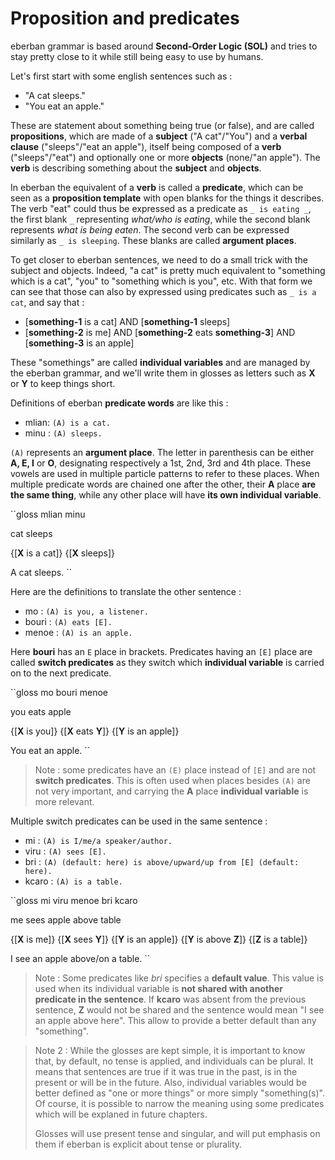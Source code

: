 # Proposition and predicates

eberban grammar is based around __Second-Order Logic (SOL)__ and tries to stay
pretty close to it while still being easy to use by humans.

Let's first start with some english sentences such as :

- "A cat sleeps."
- "You eat an apple."

These are statement about something being true (or false), and are called
__propositions__, which are made of a __subject__ ("A cat"/"You") and a __verbal
clause__ ("sleeps"/"eat an apple"), itself being composed of a __verb__
("sleeps"/"eat") and optionally one or more __objects__ (none/"an apple"). The
__verb__ is describing something about the __subject__ and __objects__.

In eberban the equivalent of a __verb__ is called a __predicate__, which can be
seen as a __proposition template__ with open blanks for the things it describes.
The verb "eat" could thus be expressed as a predicate as `_ is eating _`,
the first blank `_` representing _what/who is eating_, while the second blank
represents _what is being eaten_. The second verb can be expressed similarly
as `_ is sleeping`. These blanks are called __argument places__.

To get closer to eberban sentences, we need to do a small trick with the subject
and objects. Indeed, "a cat" is pretty much equivalent to "something which is a
cat", "you" to "something which is you", etc. With that form we can see that
those can also by expressed using predicates such as `_ is a cat`,
and say that :

- \[__something-1__ is a cat\] AND \[__something-1__ sleeps\]
- \[__something-2__ is me\] AND \[__something-2__ eats __something-3__\] AND
  \[__something-3__ is an apple\]

These "somethings" are called __individual variables__ and are managed by
the eberban grammar, and we'll write them in glosses as letters such as __X__
or __Y__ to keep things short.

Definitions of eberban __predicate words__ are like this :

- mlian: `(A) is a cat.`
- minu : `(A) sleeps.`

`(A)` represents an __argument place__. The letter in parenthesis can be either
**A, E, I** or **O**, designating respectively a 1st, 2nd, 3rd and 4th
place. These vowels are used in multiple particle patterns to refer to these
places. When multiple predicate words are chained one after the other, their **A**
place __are the same thing__, while any other place will have __its own
individual variable__.

``gloss
mlian minu

cat sleeps

{\[__X__ is a cat\]} {\[__X__ sleeps\]} 

A cat sleeps.
``

Here are the definitions to translate the other sentence :

- mo : `(A) is you, a listener.`
- bouri : `(A) eats [E].`
- menoe : `(A) is an apple.`

Here __bouri__ has an `E` place in brackets. Predicates having an `[E]` place
are called __switch predicates__ as they switch which __individual variable__
is carried on to the next predicate.

``gloss
mo bouri menoe

you eats apple

{\[__X__ is you\]} {\[__X__ eats __Y__\]} {\[__Y__ is an apple\]}

You eat an apple.
``

> Note : some predicates have an `(E)` place instead of `[E]` and are
> not __switch predicates__. This is often used when places besides `(A)` are
> not very important, and carrying the __A__ place __individual variable__ is
> more relevant.

Multiple switch predicates can be used in the same sentence :

- mi : `(A) is I/me/a speaker/author.`
- viru : `(A) sees [E].`
- bri : `(A) (default: here) is above/upward/up from [E] (default: here).`
- kcaro : `(A) is a table.`

``gloss
mi viru menoe bri kcaro

me sees apple above table

{\[__X__ is me\]} {\[__X__ sees __Y__\]} {\[__Y__ is an apple\]}
{\[__Y__ is above __Z__\]} {\[__Z__ is a table\]}

I see an apple above/on a table.
``

> Note : Some predicates like _bri_ specifies a __default value__. This value is
> used when its individual variable is __not shared with another predicate in the
> sentence__. If __kcaro__ was absent from the previous sentence, __Z__ would
> not be shared and the sentence would mean "I see an apple above here". This
> allow to provide a better default than any "something".

> Note 2 : While the glosses are kept simple, it is important to know that, by
> default, no tense is applied, and individuals can be plural. It means that
> sentences are true if it was true in the past, is in the present or will be in
> the future. Also, individual variables would be better defined as "one or more
> things" or more simply "something(s)". Of course, it is possible to narrow the
> meaning using some predicates which will be explaned in future chapters.
>
> Glosses will use present tense and singular, and will put emphasis on them if
> eberban is explicit about tense or plurality.